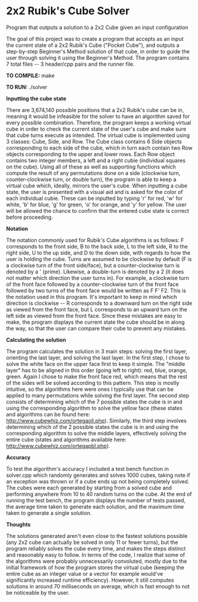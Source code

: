 # 2x2 Rubik's  Cube Solver
Program that outputs a solution to a 2x2 Cube given an input configuration

The goal of this project was to create a program that accepts as an input the current state of a 2x2 Rubik's Cube ("Pocket Cube"), and outputs a step-by-step Beginner's Method solution of that cube, in order to guide the user through solving it using the Beginner's Method. The program contains 7 total files -- 3 header/cpp pairs and the runner file.

**TO COMPILE:** make

**TO RUN:** ./solver

**Inputting the cube state**

There are 3,674,140 possible positions that a 2x2 Rubik's cube can be in, meaning it would be infeasible for the solver to have an algorithm saved for every possible combination. Therefore, the program keeps a working virtual cube in order to check the current state of the user's cube and make sure that cube turns execute as intended. The virtual cube is implemented using 3 classes: Cube, Side, and Row. The Cube class contains 6 Side objects corresponding to each side of the cube, which in turn each contain two Row objects corresponding to the upper and lower rows. Each Row object contains two integer members, a left and a right cubie (individual squares on the cube). Using all of these as well as supporting functions which compute the result of any permutations done on a side (clockwise turn, counter-clockwise turn, or double turn), the program is able to keep a virtual cube which, ideally, mirrors the user's cube. When inputting a cube state, the user is presented with a visual aid and is asked for the color of each individual cubie. These can be inputted by typing 'r' for red, 'w' for white, 'b' for blue, 'g' for green, 'o' for orange, and 'y' for yellow. The user will be allowed the chance to confirm that the entered cube state is correct before proceeding.

**Notation**

The notation commonly used for Rubik's Cube algorithms is as follows: F corresponds to the front side, B to the back side, L to the left side, R to the right side, U to the up side, and D to the down side, with regards to how the user is holding the cube. Turns are assumed to be clockwise by default (F is a clockwise turn of the front side/face), but a counter-clockwise turn is denoted by a ' (prime). Likewise, a double-turn is denoted by a 2 (it does not matter which direction the user turns in). For example, a clockwise turn of the front face followed by a counter-clockwise turn of the front face followed by two turns of the front face would be written as F F' F2. This is the notation used in this program. It's important to keep in mind which direction is clockwise -- R corresponds to a downward turn on the right side as viewed from the front face, but L corresponds to an upward turn on the left side as viewed from the front face. Since these mistakes are easy to make, the program displays the current state the cube should be in along the way, so that the user can compare their cube to prevent any mistakes.

**Calculating the solution**

The program calculates the solution in 3 main steps: solving the first layer, orienting the last layer, and solving the last layer. In the first step, I chose to solve the white face on the upper face first to keep it simple. The "middle layer" has to be aligned in this order (going left to right): red, blue, orange, green. Again I chose to make the front face red, which means that the rest of the sides will be solved according to this pattern. This step is mostly intuitive, so the algorithms here were ones I typically use that can be applied to many permutations while solving the first layer. The second step consists of determining which of the 7 possible states the cube is in and using the corresponding algorithm to solve the yellow face (these states and algorithms can be found here: http://www.cubewhiz.com/ortegaoll.php). Similarly, the third step involves determining which of the 2 possible states the cube is in and using the corresponding algorithm to solve the middle layers, effectively solving the entire cube (states and algorithms available here: http://www.cubewhiz.com/ortegapbl.php).

**Accuracy**

To test the algorithm's accuracy I included a test bench function in solver.cpp which randomly generates and solves 1000 cubes, taking note if an exception was thrown or if a cube ends up not being completely solved. The cubes were each generated by starting from a solved cube and performing anywhere from 10 to 40 random turns on the cube. At the end of running the test bench, the program displays the number of tests passed, the average time taken to generate each solution, and the maximum time taken to generate a single solution.

**Thoughts**

The solutions generated aren't even close to the fastest solutions possible (any 2x2 cube can actually be solved in only 11 or fewer turns), but the program reliably solves the cube every time, and makes the steps distinct and reasonably easy to follow. In terms of the code, I realize that some of the algorithms were probably unnecessarily convoluted, mostly due to the initial framework of how the program stores the virtual cube (keeping the entire cube as an integer value or a vector for example would've significantly increased runtime efficiency). However, it still computes solutions in around 70 milliseconds on average, which is fast enough to not be noticeable by the user.
